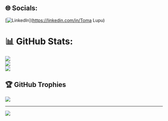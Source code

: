 
## 🌐 Socials:
[![LinkedIn](https://img.shields.io/badge/LinkedIn-%230077B5.svg?logo=linkedin&logoColor=white)](https://linkedin.com/in/Toma Lupu) 
# 📊 GitHub Stats:
![](https://github-readme-stats.vercel.app/api?username=TimIlTom&theme=dark&hide_border=false&include_all_commits=true&count_private=true)<br/>
![](https://github-readme-streak-stats.herokuapp.com/?user=TimIlTom&theme=dark&hide_border=false)<br/>
![](https://github-readme-stats.vercel.app/api/top-langs/?username=TimIlTom&theme=dark&hide_border=false&include_all_commits=true&count_private=true&layout=compact)

## 🏆 GitHub Trophies
![](https://github-profile-trophy.vercel.app/?username=TimIlTom&theme=radical&no-frame=false&no-bg=true&margin-w=4)

---
[![](https://visitcount.itsvg.in/api?id=TimIlTom&icon=3&color=1)](https://visitcount.itsvg.in)

<!-- Proudly created with GPRM ( https://gprm.itsvg.in ) -->
